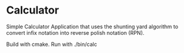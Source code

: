 Calculator
==========

Simple Calculator Application that uses the shunting yard algorithm to convert infix notation into reverse polish notation (RPN).

Build with cmake. Run with ./bin/calc

